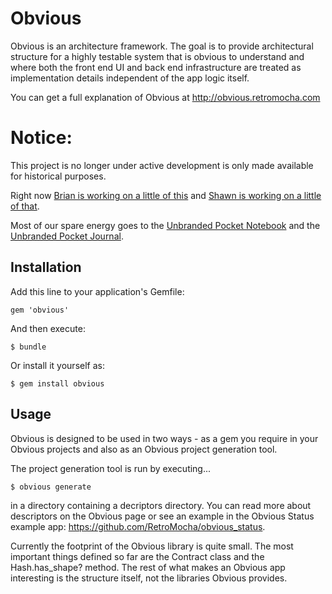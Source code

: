 # Obvious

Obvious is an architecture framework. The goal is to provide architectural structure for a highly testable system that is 
obvious to understand and where both the front end UI and back end infrastructure are treated as implementation details 
independent of the app logic itself.

You can get a full explanation of Obvious at http://obvious.retromocha.com


# Notice:

This project is no longer under active development is only made available for historical purposes.

Right now [Brian is working on a little of this](http://brianknapp.me/now/) and [Shawn is working on a little of that](http://shawnbaden.com/now/).

Most of our spare energy goes to the [Unbranded Pocket Notebook](https://www.amazon.com/dp/B00ZGE1914/) and the [Unbranded Pocket Journal](https://www.amazon.com/dp/B016LB2XYW).


## Installation

Add this line to your application's Gemfile:

    gem 'obvious'

And then execute:

    $ bundle

Or install it yourself as:

    $ gem install obvious

## Usage

Obvious is designed to be used in two ways - as a gem you require in your Obvious projects and also as an Obvious project 
generation tool. 

The project generation tool is run by executing...

    $ obvious generate 

in a directory containing a decriptors directory. You can read more about descriptors on the Obvious page or see an example
in the Obvious Status example app: https://github.com/RetroMocha/obvious_status. 

Currently the footprint of the Obvious library is quite small. The most important things defined so far are the Contract class
and the Hash.has_shape? method. The rest of what makes an Obvious app interesting is the structure itself, not the libraries Obvious
provides.
